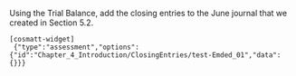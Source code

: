 Using the Trial Balance, add the closing entries to the June journal that we created in Section 5.2.

```
[cosmatt-widget]
 {"type":"assessment","options":{"id":"Chapter_4_Introduction/ClosingEntries/test-Emded_01","data":{}}} 
```
